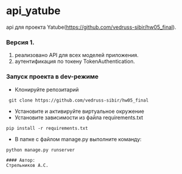 # api_yatube
api для проекта Yatube(https://github.com/vedruss-sibir/hw05_final).

### Версия 1. 
1) реализовано API для всех моделей приложения.
2) аутентификация по токену TokenAuthentication.



### Запуск проекта в dev-режиме

- Клонируйте репозитарий

```
 git clone https://github.com/vedruss-sibir/hw05_final
```

- Установите и активируйте виртуальное окружение
- Установите зависимости из файла requirements.txt

```
pip install -r requirements.txt
```

- В папке с файлом manage.py выполните команду:

```
python manage.py runserver

#### Автор:
Стрельников А.С.
